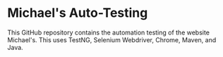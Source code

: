 # Michael's Auto-Testing
This GitHub repository contains the automation testing of the website Michael's.  This uses TestNG, Selenium Webdriver, Chrome, Maven, and Java.
